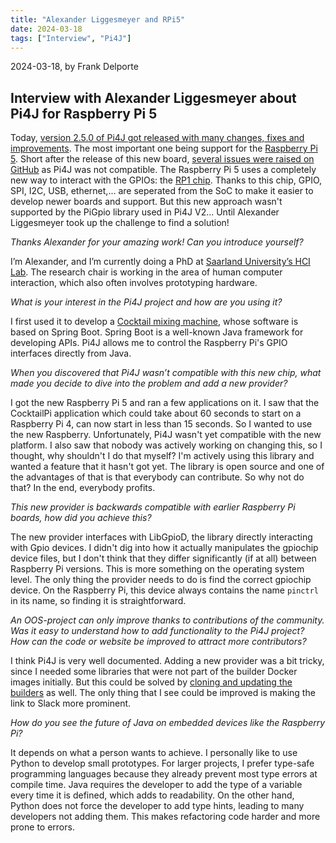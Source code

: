 ```yaml
---
title: "Alexander Liggesmeyer and RPi5"
date: 2024-03-18
tags: ["Interview", "Pi4J"]
---
```


2024-03-18, by Frank Delporte

## Interview with Alexander Liggesmeyer about Pi4J for Raspberry Pi 5

Today, [version 2.5.0 of Pi4J got released with many changes, fixes and improvements](/about/release-notes/). The most important one being support for the [Raspberry Pi 5](https://www.raspberrypi.com/products/raspberry-pi-5/). Short after the release of this new board, [several issues were raised on GitHub](https://github.com/Pi4J/pi4j-v2/issues/321) as Pi4J was not compatible. The Raspberry Pi 5 uses a completely new way to interact with the GPIOs: the [RP1 chip](https://www.raspberrypi.com/documentation/microcontrollers/rp1.html). Thanks to this chip, GPIO, SPI, I2C, USB, ethernet,... are seperated from the SoC to make it easier to develop newer boards and support. But this new approach wasn't supported by the PiGpio library used in Pi4J V2... Until Alexander Liggesmeyer took up the challenge to find a solution!

_Thanks Alexander for your amazing work! Can you introduce yourself?_

I’m Alexander, and I’m currently doing a PhD at [Saarland University’s HCI Lab](https://hci.cs.uni-saarland.de/). The research chair is working in the area of human computer interaction, which also often involves prototyping hardware.

_What is your interest in the Pi4J project and how are you using it?_

I first used it to develop a [Cocktail mixing machine](https://pi4j.com/featured-projects/cocktail-maker-by-alex9849/), whose software is based on Spring Boot. Spring Boot is a well-known Java framework for developing APIs. Pi4J allows me to control the Raspberry Pi's GPIO interfaces directly from Java.

_When you discovered that Pi4J wasn’t compatible with this new chip, what made you decide to dive into the problem and add a new provider?_

I got the new Raspberry Pi 5 and ran a few applications on it. I saw that the CocktailPi application which could take about 60 seconds to start on a Raspberry Pi 4, can now start in less than 15 seconds. So I wanted to use the new Raspberry. Unfortunately, Pi4J wasn't yet compatible with the new platform. I also saw that nobody was actively working on changing this, so I thought, why shouldn't I do that myself? I'm actively using this library and wanted a feature that it hasn't got yet. The library is open source and one of the advantages of that is that everybody can contribute. So why not do that? In the end, everybody profits.

_This new provider is backwards compatible with earlier Raspberry Pi boards, how did you achieve this?_

The new provider interfaces with LibGpioD, the library directly interacting with Gpio devices. I didn't dig into how it actually manipulates the gpiochip device files, but I don't think that they differ significantly (if at all) between Raspberry Pi versions. This is more something on the operating system level. The only thing the provider needs to do is find the correct gpiochip device. On the Raspberry Pi, this device always contains the name `pinctrl` in its name, so finding it is straightforward.

_An OOS-project can only improve thanks to contributions of the community. Was it easy to understand how to add functionality to the Pi4J project? How can the code or website be improved to attract more contributors?_

I think Pi4J is very well documented. Adding a new provider was a bit tricky, since I needed some libraries that were not part of the builder Docker images initially. But this could be solved by [cloning and updating the builders](https://github.com/Pi4J/pi4j-docker) as well. The only thing that I see could be improved is making the link to Slack more prominent.

_How do you see the future of Java on embedded devices like the Raspberry Pi?_

It depends on what a person wants to achieve. I personally like to use Python to develop small prototypes. For larger projects, I prefer type-safe programming languages because they already prevent most type errors at compile time. Java requires the developer to add the type of a variable every time it is defined, which adds to readability. On the other hand, Python does not force the developer to add type hints, leading to many developers not adding them. This makes refactoring code harder and more prone to errors.
